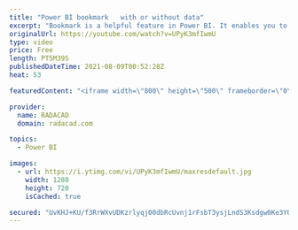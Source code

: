 ```yaml
---
title: "Power BI bookmark   with or without data"
excerpt: "Bookmark is a helpful feature in Power BI. It enables you to have a good story to tell and also have a dynamic visualization. I have explained how bookmarks work in Power BI and how to use them with buttons to have a next-level visualization. An important attribute of the bookmark is the Data. You can"
originalUrl: https://youtube.com/watch?v=UPyK3mfIwmU
type: video
price: Free
length: PT5M39S
publishedDateTime: 2021-08-09T00:52:28Z
heat: 53

featuredContent: "<iframe width=\"800\" height=\"500\" frameborder=\"0\" src=\"https://www.youtube.com/embed/UPyK3mfIwmU\" allow=\"accelerometer; autoplay; encrypted-media; gyroscope; picture-in-picture\" allowfullscreen></iframe>"

provider:
  name: RADACAD
  domain: radacad.com

topics:
  - Power BI

images:
  - url: https://i.ytimg.com/vi/UPyK3mfIwmU/maxresdefault.jpg
    width: 1280
    height: 720
    isCached: true

secured: "UvKHJ+KU/f3RrWXvUDKzrlyqj00dbRcUvnj1rFsbT3ysjLndS3Ksdgw0Ke3YOjub3HScEPsmLAwUuDpgAXqNaln90YXTz+IH0HOoRGsVP+qQBYptJuLbXHijyvGuZGIGch+GbXvz4xRAUGNkVQQUyCH8GyzcUe9m1WOM+FhbSh3yEIVHwLXLgq0ksbOUP0pCoh3BT7mKk8DjkDbn9U8K5QqO3M9SeNbGJyOJoY6lXZcsCQq5gWIOWJ8HangZ7SaKSAjC6rdsX0/DRgMjVRMik0uFSViy/Hx4iJnW96DCsvjUSvW37XffAFDBIsmo6l/lxUD+clWHxP0JennFHC9VZ01IzlfZQuqLIRjZTIXqrtSIlN45mcgdgneqtCtE11OCCg36slGxhislrcva3av+yrV+9zTq30sqvLE88/vQaVk=;F05aV2KO3fb3FgJaagvykg=="
---
```



